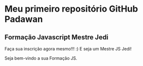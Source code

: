 # Meu primeiro repositório GitHub Padawan
## Formação Javascript Mestre Jedi

Faça sua inscrição agora mesmo!!! :) E seja um Mestre JS Jedi!

Seja bem-vindo a sua Formação JS.
